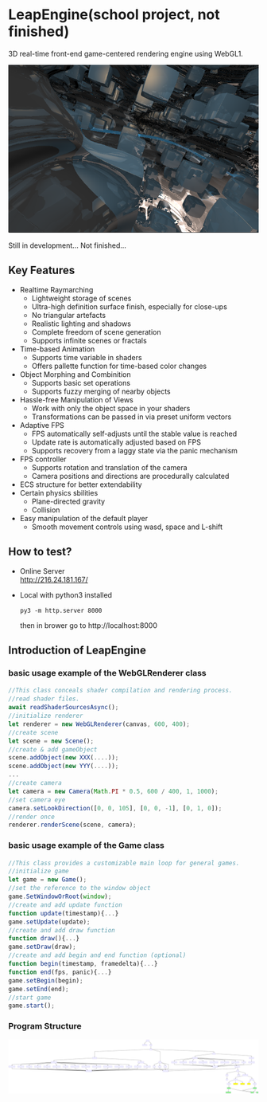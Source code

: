 # LeapEngine(school project, not finished)
3D real-time front-end game-centered rendering engine using WebGL1.

![Infinite Smooth Tunnel and Cubes](./pics/smooth_tunnel_with_cubes_infinite.png)

Still in development... Not finished...

## Key Features
- Realtime Raymarching
  - Lightweight storage of scenes
  - Ultra-high definition surface finish, especially for close-ups
  - No triangular artefacts
  - Realistic lighting and shadows
  - Complete freedom of scene generation
  - Supports infinite scenes or fractals
- Time-based Animation
  - Supports time variable in shaders
  - Offers pallette function for time-based color changes
- Object Morphing and Combinition
  - Supports basic set operations
  - Supports fuzzy merging of nearby objects
- Hassle-free Manipulation of Views
  - Work with only the object space in your shaders
  - Transformations can be passed in via preset uniform vectors
- Adaptive FPS
  - FPS automatically self-adjusts until the stable value is reached
  - Update rate is automatically adjusted based on FPS
  - Supports recovery from a laggy state via the panic mechanism
- FPS controller
  - Supports rotation and translation of the camera
  - Camera positions and directions are procedurally calculated
- ECS structure for better extendability
- Certain physics sbilities
  - Plane-directed gravity
  - Collision
- Easy manipulation of the default player
  - Smooth movement controls using wasd, space and L-shift

## How to test?
- Online Server  
http://216.24.181.167/

- Local with python3 installed
    ```
    py3 -m http.server 8000
    ```
    then in brower go to http://localhost:8000

## Introduction of LeapEngine
### basic usage example of the WebGLRenderer class
```js
//This class conceals shader compilation and rendering process.
//read shader files.
await readShaderSourcesAsync(); 
//initialize renderer
let renderer = new WebGLRenderer(canvas, 600, 400);
//create scene
let scene = new Scene();
//create & add gameObject
scene.addObject(new XXX(....));
scene.addObject(new YYY(....));
...
//create camera
let camera = new Camera(Math.PI * 0.5, 600 / 400, 1, 1000);
//set camera eye
camera.setLookDirection([0, 0, 105], [0, 0, -1], [0, 1, 0]);
//render once
renderer.renderScene(scene, camera);
```
### basic usage example of the Game class
```js
//This class provides a customizable main loop for general games.
//initialize game
let game = new Game();
//set the reference to the window object
game.SetWindowOrRoot(window);
//create and add update function
function update(timestamp){...}
game.setUpdate(update);
//create and add draw function
function draw(){...}
game.setDraw(draw);
//create and add begin and end function (optional)
function begin(timestamp, framedelta){...}
function end(fps, panic){...}
game.setBegin(begin);
game.setEnd(end);
//start game
game.start();
```
### Program Structure
![architecture](./architecture.svg)
